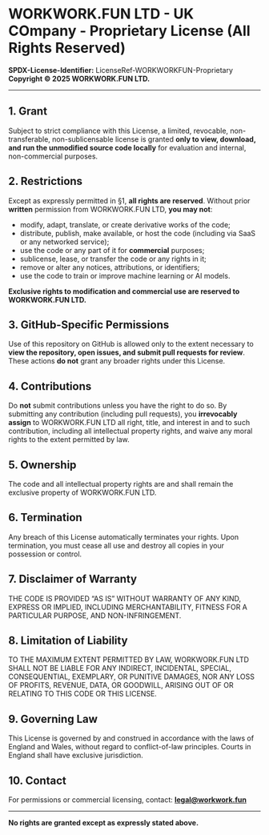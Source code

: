 # WORKWORK.FUN LTD - UK COmpany - Proprietary License (All Rights Reserved)

**SPDX-License-Identifier:** LicenseRef-WORKWORKFUN-Proprietary
**Copyright © 2025 WORKWORK.FUN LTD.**

---

## 1. Grant

Subject to strict compliance with this License, a limited, revocable, non-transferable, non-sublicensable license is granted **only to view, download, and run the unmodified source code locally** for evaluation and internal, non-commercial purposes.

## 2. Restrictions

Except as expressly permitted in §1, **all rights are reserved**. Without prior **written** permission from WORKWORK.FUN LTD, **you may not**:

* modify, adapt, translate, or create derivative works of the code;
* distribute, publish, make available, or host the code (including via SaaS or any networked service);
* use the code or any part of it for **commercial** purposes;
* sublicense, lease, or transfer the code or any rights in it;
* remove or alter any notices, attributions, or identifiers;
* use the code to train or improve machine learning or AI models.

**Exclusive rights to modification and commercial use are reserved to WORKWORK.FUN LTD.**

## 3. GitHub-Specific Permissions

Use of this repository on GitHub is allowed only to the extent necessary to **view the repository, open issues, and submit pull requests for review**. These actions **do not** grant any broader rights under this License.

## 4. Contributions

Do **not** submit contributions unless you have the right to do so.
By submitting any contribution (including pull requests), you **irrevocably assign** to WORKWORK.FUN LTD all right, title, and interest in and to such contribution, including all intellectual property rights, and waive any moral rights to the extent permitted by law.

## 5. Ownership

The code and all intellectual property rights are and shall remain the exclusive property of WORKWORK.FUN LTD.

## 6. Termination

Any breach of this License automatically terminates your rights. Upon termination, you must cease all use and destroy all copies in your possession or control.

## 7. Disclaimer of Warranty

THE CODE IS PROVIDED “AS IS” WITHOUT WARRANTY OF ANY KIND, EXPRESS OR IMPLIED, INCLUDING MERCHANTABILITY, FITNESS FOR A PARTICULAR PURPOSE, AND NON-INFRINGEMENT.

## 8. Limitation of Liability

TO THE MAXIMUM EXTENT PERMITTED BY LAW, WORKWORK.FUN LTD SHALL NOT BE LIABLE FOR ANY INDIRECT, INCIDENTAL, SPECIAL, CONSEQUENTIAL, EXEMPLARY, OR PUNITIVE DAMAGES, NOR ANY LOSS OF PROFITS, REVENUE, DATA, OR GOODWILL, ARISING OUT OF OR RELATING TO THIS CODE OR THIS LICENSE.

## 9. Governing Law

This License is governed by and construed in accordance with the laws of England and Wales, without regard to conflict-of-law principles. Courts in England shall have exclusive jurisdiction.

## 10. Contact

For permissions or commercial licensing, contact: **[legal@workwork.fun](mailto:legal@workwork.fun)**

---

**No rights are granted except as expressly stated above.**
